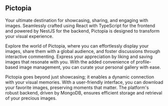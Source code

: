 ## Pictopia

Your ultimate destination for showcasing, sharing, and engaging with images. Seamlessly crafted using React with TypeScript for the frontend and powered by NestJS for the backend, Pictopia is designed to transform your visual experience.

Explore the world of Pictopia, where you can effortlessly display your images, share them with a global audience, and foster discussions through interactive commenting. Express your appreciation by liking and saving images that resonate with you. With the added convenience of profile-based image management, you can curate your personal gallery with ease.

Pictopia goes beyond just showcasing; it enables a dynamic connection with your visual memories. With a user-friendly interface, you can download your favorite images, preserving moments that matter. The platform's robust backend, driven by MongoDB, ensures efficient storage and retrieval of your precious images.
